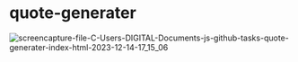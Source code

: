 # quote-generater
 
![screencapture-file-C-Users-DIGITAL-Documents-js-github-tasks-quote-generater-index-html-2023-12-14-17_15_06](https://github.com/shrutigajera102/quote-generater/assets/146714862/03422ff0-68d7-4ec0-968f-b2e5296821fc)
